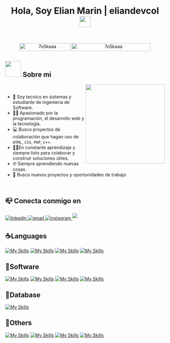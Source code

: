 <h1 align="center">Hola, Soy Elian Marin | eliandevcol <img src="https://media.giphy.com/media/hvRJCLFzcasrR4ia7z/giphy.gif" width="35"></h1>

<br>

<p align="center"> 
	<img src="https://komarev.com/ghpvc/?username=7oSkaaa&label=Profile%20views&color=0047AB&style=plastic?" alt="7oSkaaa" height=25px, width=160px/> 
	<!---
		<a href = "https://commits.top/egypt.html" target="_blank">
			<img src="https://aktive.tk/egypt/7oSkaaa?color=red" alt="Most Active Users" target="_blank" height=25px, width=250px/> 
		</a>
	-->
	<a href = "https://commits.top/egypt.html" target="_blank">
		<img src="https://enfsgag3ayy6w9q.m.pipedream.net/&style=plastic" alt="7oSkaaa" target="_blank" height=25px, width=250px/> 
	</a>

</p>

	
## <picture><img src = "https://github.com/7oSkaaa/7oSkaaa/blob/main/Images/about_me.gif?raw=true" width = 50px></picture> Sobre mi

<picture> <img align="right" src="https://github.com/7oSkaaa/7oSkaaa/blob/main/Images/Right_Side.gif?raw=true" width = 250px></picture>

<br>

- :school: Soy tecnico en sistemas y estudiante de ingenieria de Software.
- :technologist:  Apasionado por la programación, el desarrollo web y la tecnología.
- :computer: Busco proyectos de colaboración que hagan uso de `HTML`, `CSS`, `PHP`, `C++`.
- :student:En constante aprendizaje y siempre listo para colaborar y construir soluciones útiles.
- :nerd_face: Siempre aprendiendo nuevas cosas.
- :thinking: Busco nuevos proyectos y oportunidades de trabajo
  
<br>

## :mailbox_closed: Conecta conmigo en

<a href="https://linkedin.com/in/eliandevcol" target="_blank">
<img src=https://img.shields.io/badge/linkedin-%2300acee.svg?color=405DE6&style=for-the-badge&logo=linkedin&logoColor=white alt=linkedin style="margin-bottom: 5px;" />
</a>
<a href="mailto:elianma24@gmail.com" target="_blank"> 
<img src=https://img.shields.io/badge/Gmail-D14836?style=for-the-badge&logo=gmail&logoColor=white alt=gmail style="margin-bottom: 5px;" />
</a>
<a href="https://www.instagram.com/eliandevcol/" target="_blank">
<img src=https://img.shields.io/badge/instagram-%ff5851db.svg?color=C13584&style=for-the-badge&logo=instagram&logoColor=white alt=instagram style="margin-bottom: 5px;" />
</a>
<a href="https://discord.com/users/eliandevcol" target="_blank">
<img src=https://img.shields.io/badge/Discord-7289DA?style=for-the-badge&logo=discord&logoColor=white style="margin-bottom: 5px;" />
</a>

## ☕️Languages

[![My Skills](https://skillicons.dev/icons?i=cpp)](https://skillicons.dev)
[![My Skills](https://skillicons.dev/icons?i=css)](https://skillicons.dev)
[![My Skills](https://skillicons.dev/icons?i=html)](https://skillicons.dev)
[![My Skills](https://skillicons.dev/icons?i=php)](https://skillicons.dev)


<!-- ### ⚛️Frameworks -->

## 📝Software

[![My Skills](https://skillicons.dev/icons?i=vscode)](https://skillicons.dev)
[![My Skills](https://skillicons.dev/icons?i=visualstudio)](https://skillicons.dev)
[![My Skills](https://skillicons.dev/icons?i=figma)](https://skillicons.dev)
[![My Skills](https://skillicons.dev/icons?i=postman)](https://skillicons.dev)


## 🐬Database

[![My Skills](https://skillicons.dev/icons?i=mysql)](https://skillicons.dev)

<!-- ### 📘Libraries -->


## 🐙Others

[![My Skills](https://skillicons.dev/icons?i=git)](https://skillicons.dev)
[![My Skills](https://skillicons.dev/icons?i=github)](https://skillicons.dev)
[![My Skills](https://skillicons.dev/icons?i=notion)](https://skillicons.dev)
[![My Skills](https://skillicons.dev/icons?i=stackoverflow)](https://skillicons.dev)

